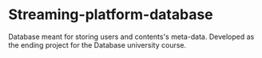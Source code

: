 # Streaming-platform-database
Database meant for storing users and contents's meta-data. Developed as the ending project for the Database university course.
